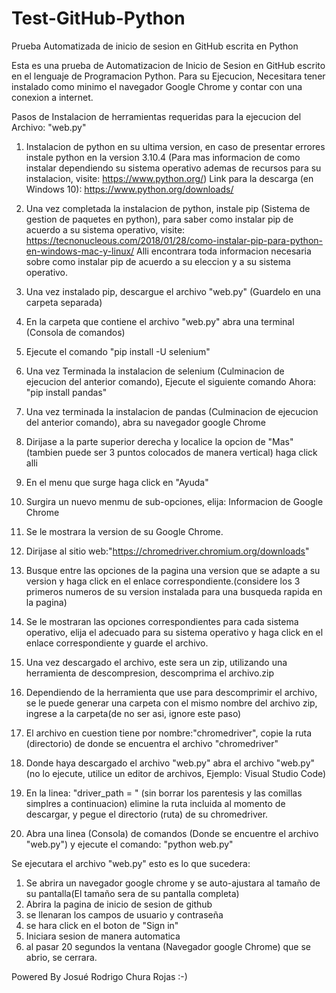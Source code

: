 # Test-GitHub-Python
Prueba Automatizada de inicio de sesion en GitHub escrita en Python

Esta es una prueba de Automatizacion de Inicio de Sesion en GitHub escrito en el lenguaje de Programacion Python.
Para su Ejecucion, Necesitara tener instalado como minimo el navegador Google Chrome y contar con una conexion a internet.

Pasos de Instalacion de herramientas requeridas para la ejecucion del Archivo: "web.py"
1) Instalacion de python en su ultima version, en caso de presentar errores instale python en la version 3.10.4 (Para mas informacion de como instalar dependiendo su sistema operativo ademas de recursos para su instalacion, visite: https://www.python.org/) Link para la descarga (en Windows 10): https://www.python.org/downloads/

2) Una vez completada la instalacion de python, instale pip (Sistema de gestion de paquetes en python), para saber como instalar pip de acuerdo a su sistema operativo, visite: https://tecnonucleous.com/2018/01/28/como-instalar-pip-para-python-en-windows-mac-y-linux/ Alli encontrara toda informacion necesaria sobre como instalar pip de acuerdo a su eleccion y a su sistema operativo.

3) Una vez instalado pip, descargue el archivo "web.py" (Guardelo en una carpeta separada)
4) En la carpeta que contiene el archivo "web.py" abra una terminal (Consola de comandos)
5) Ejecute el comando "pip install -U selenium" 
6) Una vez Terminada la instalacion de selenium (Culminacion de ejecucion del anterior comando), Ejecute el siguiente comando Ahora: "pip install pandas"
7) Una vez terminada la instalacion de pandas (Culminacion de ejecucion del anterior comando), abra su navegador google Chrome
8) Dirijase a la parte superior derecha y localice la opcion de "Mas" (tambien puede ser 3 puntos colocados de manera vertical) haga click alli
9) En el menu que surge haga click en "Ayuda"
10) Surgira un nuevo menmu de sub-opciones, elija: Informacion de Google Chrome
11) Se le mostrara la version de su Google Chrome.
12) Dirijase al sitio web:"https://chromedriver.chromium.org/downloads"
13) Busque entre las opciones de la pagina una version que se adapte a su version y haga click en el enlace correspondiente.(considere los 3 primeros numeros de su version instalada para una busqueda rapida en la pagina)
14) Se le mostraran las opciones correspondientes para cada sistema operativo, elija el adecuado para su sistema operativo y haga click en el enlace correspondiente y guarde el archivo.
15) Una vez descargado el archivo, este sera un zip, utilizando una herramienta de descompresion, descomprima el archivo.zip
16) Dependiendo de la herramienta que use para descomprimir el archivo, se le puede generar una carpeta con el mismo nombre del archivo zip, ingrese a la carpeta(de no ser asi, ignore este paso)
17) El archivo en cuestion tiene por nombre:"chromedriver", copie la ruta (directorio) de donde se encuentra el archivo "chromedriver"
18) Donde haya descargado el archivo "web.py" abra el archivo "web.py"(no lo ejecute, utilice un editor de archivos, Ejemplo: Visual Studio Code)
19) En la linea: "driver_path = " (sin borrar los parentesis y las comillas simplres a continuacion) elimine la ruta incluida al momento de descargar, y pegue el directorio (ruta) de su chromedriver.
20) Abra una linea (Consola) de comandos (Donde se encuentre el archivo "web.py") y ejecute el comando: "python web.py"

Se ejecutara el archivo "web.py" esto es lo que sucedera:
1) Se abrira un navegador google chrome y se auto-ajustara al tamaño de su pantalla(El tamaño sera de su pantalla completa)
2) Abrira la pagina de inicio de sesion de github
3) se llenaran los campos de usuario y contraseña
4) se hara click en el boton de "Sign in"
5) Iniciara sesion de manera automatica
6) al pasar 20 segundos la ventana (Navegador google Chrome) que se abrio, se cerrara.

Powered By Josué Rodrigo Chura Rojas :-)

